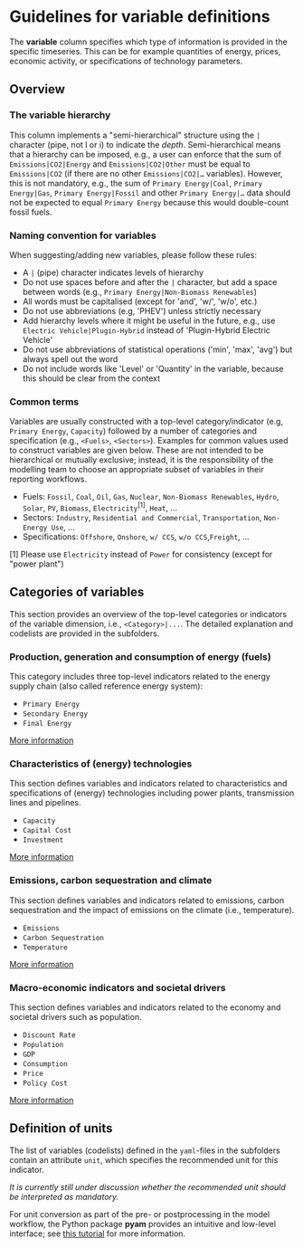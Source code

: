 # Guidelines for variable definitions

The **variable** column specifies which type of information is provided in
the specific timeseries. This can be for example quantities of energy, prices,
economic activity, or specifications of technology parameters.

## Overview

### The variable hierarchy

This column implements a "semi-hierarchical" structure using the `|` character
(pipe, not l or i) to indicate the *depth*.
Semi-hierarchical means that a hierarchy can be imposed,
e.g., a user can enforce that the sum of `Emissions|CO2|Energy` and
`Emissions|CO2|Other` must be equal to `Emissions|CO2`
(if there are no other `Emissions|CO2|…` variables).
However, this is not mandatory, e.g., the sum of `Primary Energy|Coal`,
`Primary Energy|Gas`, `Primary Energy|Fossil` and other `Primary Energy|…`
data should not be expected to equal `Primary Energy`
because this would double-count fossil fuels.

### Naming convention for variables

When suggesting/adding new variables, please follow these rules:

- A `|` (pipe) character indicates levels of hierarchy
- Do not use spaces before and after the `|` character,
  but add a space between words (e.g., `Primary Energy|Non-Biomass Renewables`)
- All words must be capitalised (except for 'and', 'w/', 'w/o', etc.)
- Do not use abbreviations (e.g, 'PHEV') unless strictly necessary
- Add hierarchy levels where it might be useful in the future, e.g., use 
  `Electric Vehicle|Plugin-Hybrid` instead of 'Plugin-Hybrid Electric Vehicle'
- Do not use abbreviations of statistical operations ('min', 'max', 'avg')
  but always spell out the word
- Do not include words like 'Level' or 'Quantity' in the variable,
  because this should be clear from the context

### Common terms

Variables are usually constructed with a top-level category/indicator
(e.g, `Primary Energy`, `Capacity`)
followed by a number of categories and specification
(e.g., `<Fuels>`, `<Sectors>`).
Examples for common values used to construct variables are given below.
These are not intended to be hierarchical or mutually exclusive;
instead, it is the responsibility of the modelling team to choose
an appropriate subset of variables in their reporting workflows.

- Fuels: `Fossil`, `Coal`, `Oil`, `Gas`, `Nuclear`,
  `Non-Biomass Renewables`, `Hydro`, `Solar`, `PV`, `Biomass`,
  `Electricity`<sup>[1]</sup>, `Heat`, ...
- Sectors: `Industry`, `Residential and Commercial`, `Transportation`,
  `Non-Energy Use`, ...
- Specifications: `Offshore`, `Onshore`, `w/ CCS`, `w/o CCS`,`Freight`, ...

[1] Please use `Electricity` instead of `Power` for consistency
(except for "power plant") 

## Categories of variables

This section provides an overview of the top-level categories or indicators
of the variable dimension, i.e., `<Category>|...`.
The detailed explanation and codelists are provided in the subfolders.

### Production, generation and consumption of energy (fuels)

This category includes three top-level indicators related to the energy supply
chain (also called reference energy system):

- `Primary Energy`
- `Secondary Energy`
- `Final Energy`

[More information](../variable/energy)

### Characteristics of (energy) technologies

This section defines variables and indicators related to characteristics and
specifications of (energy) technologies including power plants, transmission
lines and pipelines.

- `Capacity`
- `Capital Cost`
- `Investment`

[More information](../variable/technology)

### Emissions, carbon sequestration and climate

This section defines variables and indicators related to emissions,
carbon sequestration and the impact of emissions on the climate
(i.e., temperature).

- `Emissions`
- `Carbon Sequestration`
- `Temperature`

[More information](../variable/emissions)

### Macro-economic indicators and societal drivers

This section defines variables and indicators related to the economy
and societal drivers such as population.

- `Discount Rate`
- `Population`
- `GDP`
- `Consumption`
- `Price`
- `Policy Cost`

[More information](economy)

## Definition of units

The list of variables (codelists) defined in the `yaml`-files in the subfolders
contain an attribute `unit`, which specifies the recommended unit for
this indicator.

*It is currently still under discussion whether the recommended unit
should be interpreted as mandatory.*

For unit conversion as part of the pre- or postprocessing in the model workflow,
the Python package **pyam** provides an intuitive and low-level interface;
see [this tutorial](https://pyam-iamc.readthedocs.io/en/stable/tutorials/unit_conversion.html)
for more information.
